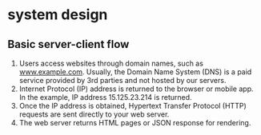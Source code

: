# system design

## Basic server-client flow

1. Users access websites through domain names, such as www.example.com. Usually, the Domain Name System (DNS) is a paid service provided by 3rd parties and not hosted by our servers.
2. Internet Protocol (IP) address is returned to the browser or mobile app. In the example, IP address 15.125.23.214 is returned.
3. Once the IP address is obtained, Hypertext Transfer Protocol (HTTP) requests are sent directly to your web server.
4. The web server returns HTML pages or JSON response for rendering.
